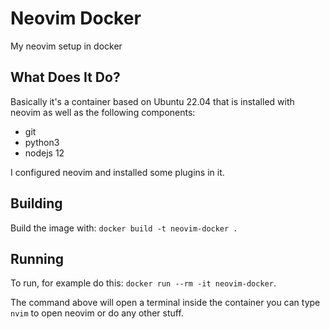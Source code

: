 Neovim Docker
=============

My neovim setup in docker

## What Does It Do?

Basically it's a container based on Ubuntu 22.04 that is installed with neovim as well as the following components:

- git
- python3
- nodejs 12

I configured neovim and installed some plugins in it.

## Building

Build the image with: `docker build -t neovim-docker .`

## Running

To run, for example do this: `docker run --rm -it neovim-docker`.

The command above will open a terminal inside the container you can type `nvim` to open neovim or do any other stuff.

